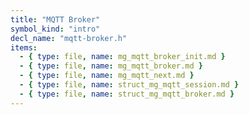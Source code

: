```yaml
---
title: "MQTT Broker"
symbol_kind: "intro"
decl_name: "mqtt-broker.h"
items:
  - { type: file, name: mg_mqtt_broker_init.md }
  - { type: file, name: mg_mqtt_broker.md }
  - { type: file, name: mg_mqtt_next.md }
  - { type: file, name: struct_mg_mqtt_session.md }
  - { type: file, name: struct_mg_mqtt_broker.md }
---
```




